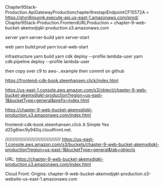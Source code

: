 Chapter9Stack-Production.ApiGatewayProductionchapter9restapiEndpointCF15572A = https://gtvn8muonk.execute-api.us-east-1.amazonaws.com/prod/
Chapter9Stack-Production.FrontendURLProduction = chapter-9-web-bucket-akemxdjqkl-production.s3.amazonaws.com



server
  yarn server-build
  yarn server-start

web
  yarn build:prod
  yarn local-web-start

infrastructure
  yarn build
  yarn cdk deploy --profile lambda-user
  yarn cdk:pipeline deploy --profile lambda-user




then copy over c9 to aws-..example
then commit on github


https://frontend-cdk-book.steenhansen.click/index.html




https://us-east-1.console.aws.amazon.com/s3/object/chapter-9-web-bucket-akemxdjqkl-production?region=us-east-1&bucketType=general&prefix=index.html


https://chapter-9-web-bucket-akemxdjqkl-production.s3.amazonaws.com/index.html




frontend-cdk-book.steenhansen.click
A
Simple
Yes
d25g6iwc9y940q.cloudfront.net.





////////////////////////////////////
https://us-east-1.console.aws.amazon.com/s3/buckets/chapter-9-web-bucket-akemxdjqkl-production?region=us-east-1&bucketType=general&tab=objects

URL:       https://chapter-9-web-bucket-akemxdjqkl-production.s3.amazonaws.com/index.html

Cloud Front:
  Origins:
    chapter-9-web-bucket-akemxdjqkl-production.s3-website-us-east-1.amazonaws.com
